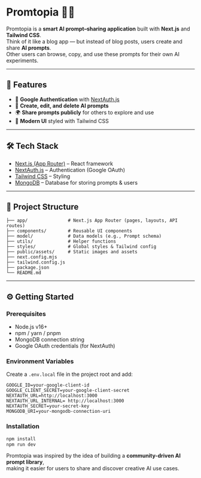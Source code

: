 # Promtopia 🧠✨

Promtopia is a **smart AI prompt–sharing application** built with **Next.js** and **Tailwind CSS**.  
Think of it like a blog app — but instead of blog posts, users create and share **AI prompts**.  
Other users can browse, copy, and use these prompts for their own AI experiments.

---

## 🚀 Features
- 🔐 **Google Authentication** with [NextAuth.js](https://next-auth.js.org/)  
- 📝 **Create, edit, and delete AI prompts**  
- 🌍 **Share prompts publicly** for others to explore and use    
- 🎨 **Modern UI** styled with Tailwind CSS    

---

## 🛠️ Tech Stack
- [Next.js (App Router)](https://nextjs.org/docs) – React framework  
- [NextAuth.js](https://next-auth.js.org/) – Authentication (Google OAuth)  
- [Tailwind CSS](https://tailwindcss.com/) – Styling  
- [MongoDB](https://www.mongodb.com/) – Database for storing prompts & users   

---

## 📂 Project Structure
```
├── app/               # Next.js App Router (pages, layouts, API routes)
├── components/        # Reusable UI components
├── model/             # Data models (e.g., Prompt schema)
├── utils/             # Helper functions
├── styles/            # Global styles & Tailwind config
├── public/assets/     # Static images and assets
├── next.config.mjs
├── tailwind.config.js
├── package.json
└── README.md
```

---

## ⚙️ Getting Started

### Prerequisites
- Node.js v16+  
- npm / yarn / pnpm  
- MongoDB connection string  
- Google OAuth credentials (for NextAuth)

### Environment Variables
Create a `.env.local` file in the project root and add:

```env
GOOGLE_ID=your-google-client-id
GOOGLE_CLIENT_SECRET=your-google-client-secret
NEXTAUTH_URL=http://localhost:3000
NEXTAUTH_URL_INTERNAL= http://localhost:3000
NEXTAUTH_SECRET=your-secret-key
MONGODB_URI=your-mongodb-connection-uri
```

### Installation
```bash
npm install
npm run dev
```

Promtopia was inspired by the idea of building a **community-driven AI prompt library**,  
making it easier for users to share and discover creative AI use cases.
